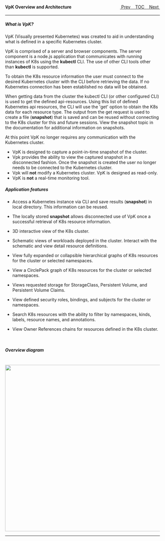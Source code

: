 <topicKey overview/>
<topicBack id="topicNext" link="snapshot"/>
<topicNext id="topicBack" link="generalusage"/>

<a style="float: right;" href="javascript:docNextTopic()">&nbsp;&nbsp;Next&nbsp;<i class="fas fa-lg fa-arrow-right"></i></a>
<a style="float: right;" href="javascript:docNextTopic('toc')">&nbsp;&nbsp;TOC&nbsp;&nbsp;</a>
<a style="float: right;" href="javascript:docPrevTopic()"><i class="fas fa-lg fa-arrow-left"></i>&nbsp;Prev&nbsp;&nbsp;</a>

#### VpK Overview and Architecture


<!-- Overview video of VpK.   -->

<!-- <div style="margin-left: 150px;">
    <iframe width="700" height="390" src="https://www.youtube.com/embed/xYWIyCwp99Y">
    </iframe>
</div> -->

---
##### What is VpK? 

VpK (Visually presented Kubernetes) was created to aid in understanding what is defined in a specific Kubernetes cluster.   

VpK is comprised of a server and browser components.  The server component is a node.js application that communicates with running instances of K8s using the __kubectl__ CLI.  The use of other CLI tools other than __kubectl__ is supported.  

To obtain the K8s resource information the user must connect to the desired Kubernetes cluster with the CLI before retrieving the data.  If no Kubernetes connection has been established no data will be obtained.

When getting data from the cluster the kubectl CLI (or other configured CLI) is used to get the defined api-resources.  Using this list of defined Kubernetes api resources, the CLI will use the 'get' option to obtain the K8s data for each resource type. The output from the get request is used to create a file (__snapshot__) that is saved and can be reused without connecting to the K8s cluster for this and future sessions.  View the snapshot topic in the documentation for additional information on snapshots. 

At this point VpK no longer requires any communication with the Kubernetes cluster. 

- VpK is designed to capture a point-in-time snapshot of the cluster.
- Vpk provides the ability to view the captured snapshot in a disconnected fashion.  Once the snapshot is created the user no longer needs to be connected to the Kubernetes cluster.
- Vpk will __not__ modify a Kubernetes cluster.  VpK is designed as read-only.
- VpK is __not__ a real-time monitoring tool.  


##### Application features

- Access a Kubernetes instance via CLI and save results (__snapshot__) in local directory. This information can be reused.

- The locally stored __snapshot__ allows disconnected use of VpK once a successful retrieval of K8s resource information.
 
- 3D interactive view of the K8s cluster.

- Schematic views of workloads deployed in the cluster.  Interact with the schematic and view detail resource definitions.

- View fully expanded or collapsible hierarchical graphs of K8s resources for the cluster or selected namespaces.  

- View a CirclePack graph of K8s resources for the cluster or selected namespaces.

- Views requested storage for StorageClass, Persistent Volume, and Persistent Volume Claims.

- View defined security roles, bindings, and subjects for the cluster or namespaces.

- Search K8s resources with the ability to filter by namespaces, kinds, labels, resource names, and annotations.

- View Owner References chains for resources defined in the K8s cluster.
  
<br>

##### Overview diagram

<br>

<img style="float: center;" src="docs/docimages/architecture.png" width="1024" height="542">



---

